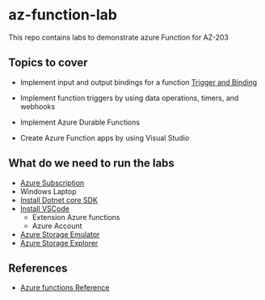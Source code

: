 # az-function-lab
This repo contains labs to demonstrate azure Function for AZ-203

## Topics to cover
  - Implement input and output bindings for a function
    [Trigger and Binding](https://docs.microsoft.com/en-us/azure/azure-functions/functions-triggers-bindings)
  
  - Implement function triggers by using data operations, timers, and webhooks
  
  - Implement Azure Durable Functions
  
  - Create Azure Function apps by using Visual Studio

## What do we need to run the labs
  - [Azure Subscription](https://portal.azure.com)
  - Windows Laptop
  - [Install Dotnet core SDK](https://dotnet.microsoft.com/download/thank-you/dotnet-sdk-2.2.401-windows-x64-installer)
  - [Install VSCode](https://code.visualstudio.com/download#)
    - Extension Azure functions
    - Azure Account
  - [Azure Storage Emulator](https://docs.microsoft.com/en-us/azure/storage/common/storage-use-emulator)
  - [Azure Storage Explorer](https://go.microsoft.com/fwlink/?LinkId=708343&clcid=0x409)

## References
  - [Azure functions Reference](https://docs.microsoft.com/en-us/azure/azure-functions/functions-reference)
